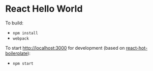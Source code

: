 # React Hello World

To build:

- `npm install`
- `webpack`

To start <http://localhost:3000> for development (based on [react-hot-boilerplate](https://github.com/gaearon/react-hot-boilerplate)):

- `npm start`
